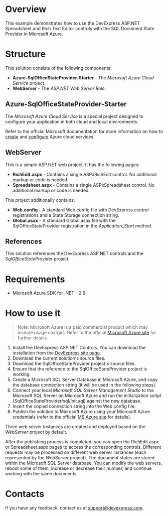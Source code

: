 # Overview

This example demonstrates how to use the DevExpress ASP.NET Spreadsheet and Rich Text Editor controls with the SQL Document State Provider in Microsoft Azure.

# Structure 

This solution consists of the following components:

* **Azure-SqlOfficeStateProvider-Starter** - The *Microsoft Azure Cloud Service* project.
* **WebServer** - The *ASP.NET Web Server Role*.

## Azure-SqlOfficeStateProvider-Starter

The *Microsoft Azure Cloud Service* is a special project designed to configure your application in both cloud and local environments.

Refer to the official Microsoft documentation for more information on how to [create](https://docs.microsoft.com/en-us/azure/vs-azure-tools-azure-project-create) and [configure](https://docs.microsoft.com/en-us/azure/vs-azure-tools-configure-roles-for-cloud-service) Azure cloud services.

## WebServer

This is a simple ASP.NET web project. It has the following pages:
* **RichEdit.aspx** - Contains a single ASPxRichEdit control. No additional markup or code is needed.
* **Spreadsheet.aspx** - Contains a single ASPxSpreadsheet control. No additional markup or code is needed.

This project additionally contains:
* **Web.config** - A standard Web.config file with DevExpress control registrations and a State Storage connection string. 
* **Global.asax** - A standard Global.asax file with the SqlOfficeStateProvider registration in the *Application_Start* method.

## References 

This solution references the DevExpress ASP.NET controls and the *SqlOfficeStateProvider* project.

# Requirements

* Microsoft Azure SDK for .NET - 2.9

# How to use it

>Note: Microsoft Azure is a paid commercial product which may include usage charges. Refer to the official [Microsoft Azure site](https://azure.microsoft.com) for further details.

1. Install the DevExpress ASP.NET Controls. You can download the installation from the [DevExpress site page](https://www.devexpress.com/Home/try.xml).
2. Download the current solution's source files.
3. Download the SqlOfficeStateProvider project's source files.
4. Ensure that the reference to the SqlOfficeStateProvider project is working.
5. Create a Microsoft SQL Server Database in Microsoft Azure, and copy the database connection string (it will be used in the following steps).
6. Connect your local *Microsoft SQL Server Management Studio* to the Microsoft SQL Server on Microsoft Azure and run the initialization script (SqlOfficeStateProvider/sql/init.sql) against the new database.
7. Insert the copied connection string into the Web.config file.
8. Publish the solution to Microsoft Azure using your Microsoft Azure credentials (refer to the official [MS Azure site](https://azure.microsoft.com) for details). 

Three web server instances are created and deployed based on the *WebServer* project by default.

After the publishing process is completed, you can open the RichEdit.aspx or Spreadsheet.aspx pages to access the corresponding controls. Different requests may be processed on different web server instances (each represented by the *WebServer* project). The document states are stored within the Microsoft SQL Server database. You can modify the web servers, reboot some of them, increase or decrease their number, and continue working with the same documents.

# Contacts

If you have any feedback, contact us at support@devexpress.com.
